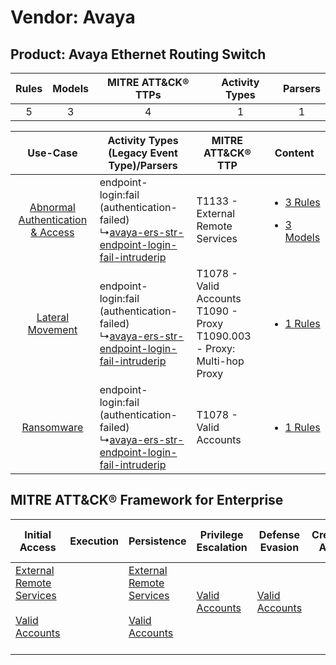 Vendor: Avaya
=============
Product: Avaya Ethernet Routing Switch
--------------------------------------
| Rules | Models | MITRE ATT&CK® TTPs | Activity Types | Parsers |
|:-----:|:------:|:------------------:|:--------------:|:-------:|
|   5   |   3    |         4          |       1        |    1    |

|    Use-Case    | Activity Types (Legacy Event Type)/Parsers    | MITRE ATT&CK® TTP    | Content    |
|:----:| ---- | ---- | ---- |
| [Abnormal Authentication & Access](../../../UseCases/uc_abnormal_authentication_&_access.md) |  endpoint-login:fail (authentication-failed)<br> ↳[avaya-ers-str-endpoint-login-fail-intruderip](Ps/pC_avayaersstrendpointloginfailintruderip.md)<br> | T1133 - External Remote Services<br>    | [<ul><li>3 Rules</li></ul><ul><li>3 Models</li></ul>](RM/r_m_avaya_avaya_ethernet_routing_switch_Abnormal_Authentication_&_Access.md) |
|    [Lateral Movement](../../../UseCases/uc_lateral_movement.md)    |  endpoint-login:fail (authentication-failed)<br> ↳[avaya-ers-str-endpoint-login-fail-intruderip](Ps/pC_avayaersstrendpointloginfailintruderip.md)<br> | T1078 - Valid Accounts<br>T1090 - Proxy<br>T1090.003 - Proxy: Multi-hop Proxy<br> | [<ul><li>1 Rules</li></ul>](RM/r_m_avaya_avaya_ethernet_routing_switch_Lateral_Movement.md)    |
|    [Ransomware](../../../UseCases/uc_ransomware.md)    |  endpoint-login:fail (authentication-failed)<br> ↳[avaya-ers-str-endpoint-login-fail-intruderip](Ps/pC_avayaersstrendpointloginfailintruderip.md)<br> | T1078 - Valid Accounts<br>    | [<ul><li>1 Rules</li></ul>](RM/r_m_avaya_avaya_ethernet_routing_switch_Ransomware.md)    |

MITRE ATT&CK® Framework for Enterprise
--------------------------------------
| Initial Access                                                                                                                                   | Execution | Persistence                                                                                                                                      | Privilege Escalation                                                | Defense Evasion                                                     | Credential Access | Discovery | Lateral Movement | Collection | Command and Control                                                                                                                       | Exfiltration | Impact |
| ------------------------------------------------------------------------------------------------------------------------------------------------ | --------- | ------------------------------------------------------------------------------------------------------------------------------------------------ | ------------------------------------------------------------------- | ------------------------------------------------------------------- | ----------------- | --------- | ---------------- | ---------- | ----------------------------------------------------------------------------------------------------------------------------------------- | ------------ | ------ |
| [External Remote Services](https://attack.mitre.org/techniques/T1133)<br><br>[Valid Accounts](https://attack.mitre.org/techniques/T1078)<br><br> |           | [External Remote Services](https://attack.mitre.org/techniques/T1133)<br><br>[Valid Accounts](https://attack.mitre.org/techniques/T1078)<br><br> | [Valid Accounts](https://attack.mitre.org/techniques/T1078)<br><br> | [Valid Accounts](https://attack.mitre.org/techniques/T1078)<br><br> |                   |           |                  |            | [Proxy: Multi-hop Proxy](https://attack.mitre.org/techniques/T1090/003)<br><br>[Proxy](https://attack.mitre.org/techniques/T1090)<br><br> |              |        |